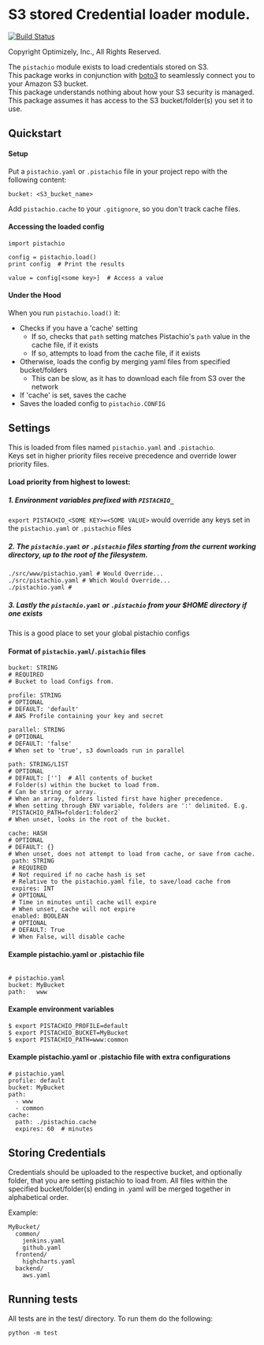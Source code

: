 S3 stored Credential loader module.
================
[![Build Status](https://travis-ci.org/optimizely/pistachio.svg?branch=master)](https://travis-ci.org/optimizely/pistachio)

Copyright Optimizely, Inc., All Rights Reserved.

The `pistachio` module exists to load credentials stored on S3.   
This package works in conjunction with [boto3](https://github.com/boto/boto3) to seamlessly connect you to your Amazon S3 bucket.  
This package understands nothing about how your S3 security is managed.  
This package assumes it has access to the S3 bucket/folder(s) you set it to use.

## Quickstart

#### Setup
Put a `pistachio.yaml` or `.pistachio` file in your project repo with the following content:
```
bucket: <S3_bucket_name>
```
Add `pistachio.cache` to your `.gitignore`, so you don't track cache files.

#### Accessing the loaded config
```
import pistachio

config = pistachio.load()
print config  # Print the results

value = config[<some key>]  # Access a value
```

#### Under the Hood
When you run `pistachio.load()` it:  
- Checks if you have a 'cache' setting
  - If so, checks that `path` setting matches Pistachio's `path` value in the cache file, if it exists
  - If so, attempts to load from the cache file, if it exists
- Otherwise, loads the config by merging yaml files from specified bucket/folders
  - This can be slow, as it has to download each file from S3 over the network
- If 'cache' is set, saves the cache
- Saves the loaded config to `pistachio.CONFIG`

## Settings
This is loaded from files named `pistachio.yaml` and `.pistachio`.  
Keys set in higher priority files receive precedence and override lower priority files.

#### Load priority from highest to lowest:

##### 1. Environment variables prefixed with `PISTACHIO_`

`export PISTACHIO_<SOME KEY>=<SOME VALUE>` would override any keys set in the `pistachio.yaml` or `.pistachio` files

##### 2. The `pistachio.yaml` or `.pistachio` files starting from the current working directory, up to the root of the filesystem.

```
./src/www/pistachio.yaml # Would Override...
./src/pistachio.yaml # Which Would Override...
./pistachio.yaml # 
```

##### 3. Lastly the `pistachio.yaml` or `.pistachio` from your $HOME directory if one exists

This is a good place to set your global pistachio configs

#### Format of `pistachio.yaml`/`.pistachio` files

```
bucket: STRING
# REQUIRED
# Bucket to load Configs from.
```
```
profile: STRING 
# OPTIONAL
# DEFAULT: 'default'
# AWS Profile containing your key and secret
```
```
parallel: STRING
# OPTIONAL
# DEFAULT: 'false'
# When set to 'true', s3 downloads run in parallel
```
```
path: STRING/LIST
# OPTIONAL
# DEFAULT: ['']  # All contents of bucket
# Folder(s) within the bucket to load from.
# Can be string or array.  
# When an array, folders listed first have higher precedence.
# When setting through ENV variable, folders are ':' delimited. E.g. `PISTACHIO_PATH=folder1:folder2`
# When unset, looks in the root of the bucket.
```
```
cache: HASH
# OPTIONAL
# DEFAULT: {}
# When unset, does not attempt to load from cache, or save from cache.
 path: STRING
 # REQUIRED
 # Not required if no cache hash is set
 # Relative to the pistachio.yaml file, to save/load cache from
 expires: INT
 # OPTIONAL
 # Time in minutes until cache will expire
 # When unset, cache will not expire
 enabled: BOOLEAN
 # OPTIONAL
 # DEFAULT: True
 # When False, will disable cache
```

#### Example pistachio.yaml or .pistachio file
```

# pistachio.yaml
bucket: MyBucket
path:   www
```

#### Example environment variables
```
$ export PISTACHIO_PROFILE=default
$ export PISTACHIO_BUCKET=MyBucket
$ export PISTACHIO_PATH=www:common
```

#### Example pistachio.yaml or .pistachio file with extra configurations
```
# pistachio.yaml
profile: default
bucket: MyBucket
path:
  - www
  - common
cache: 
  path: ./pistachio.cache
  expires: 60  # minutes
```

## Storing Credentials
Credentials should be uploaded to the respective bucket, and optionally folder, that you are setting pistachio to load from. All files within the specified bucket/folder(s) ending in .yaml will be merged together in alphabetical order.

Example:
```
MyBucket/
  common/
    jenkins.yaml
    github.yaml
  frontend/
    highcharts.yaml
  backend/
    aws.yaml
```    

## Running tests
All tests are in the test/ directory. To run them do the following:

```
python -m test
```
